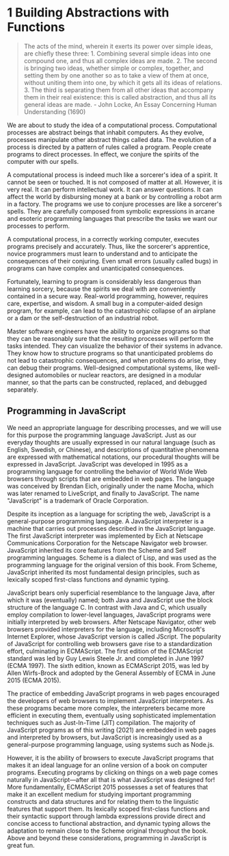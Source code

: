 # 1 Building Abstractions with Functions

> The acts of the mind, wherein it exerts its power over simple ideas, are chiefly these three: 1. Combining several simple ideas into one compound one, and thus all complex ideas are made. 2. The second is bringing two ideas, whether simple or complex, together, and setting them by one another so as to take a view of them at once, without uniting them into one, by which it gets all its ideas of relations. 3. The third is separating them from all other ideas that accompany them in their real existence: this is called abstraction, and thus all its general ideas are made.
> \- John Locke, An Essay Concerning Human Understanding (1690)

We are about to study the idea of a computational process. Computational processes are abstract beings that inhabit computers. As they evolve, processes manipulate other abstract things called data. The evolution of a process is directed by a pattern of rules called a program. People create programs to direct processes. In effect, we conjure the spirits of the computer with our spells.

A computational process is indeed much like a sorcerer's idea of a spirit. It cannot be seen or touched. It is not composed of matter at all. However, it is very real. It can perform intellectual work. It can answer questions. It can affect the world by disbursing money at a bank or by controlling a robot arm in a factory. The programs we use to conjure processes are like a sorcerer's spells. They are carefully composed from symbolic expressions in arcane and esoteric programming languages that prescribe the tasks we want our processes to perform.

A computational process, in a correctly working computer, executes programs precisely and accurately. Thus, like the sorcerer's apprentice, novice programmers must learn to understand and to anticipate the consequences of their conjuring. Even small errors (usually called bugs) in programs can have complex and unanticipated consequences.

Fortunately, learning to program is considerably less dangerous than learning sorcery, because the spirits we deal with are conveniently contained in a secure way. Real-world programming, however, requires care, expertise, and wisdom. A small bug in a computer-aided design program, for example, can lead to the catastrophic collapse of an airplane or a dam or the self-destruction of an industrial robot.

Master software engineers have the ability to organize programs so that they can be reasonably sure that the resulting processes will perform the tasks intended. They can visualize the behavior of their systems in advance. They know how to structure programs so that unanticipated problems do not lead to catastrophic consequences, and when problems do arise, they can debug their programs. Well-designed computational systems, like well-designed automobiles or nuclear reactors, are designed in a modular manner, so that the parts can be constructed, replaced, and debugged separately.

## Programming in JavaScript

We need an appropriate language for describing processes, and we will use for this purpose the programming language JavaScript. Just as our everyday thoughts are usually expressed in our natural language (such as English, Swedish, or Chinese), and descriptions of quantitative phenomena are expressed with mathematical notations, our procedural thoughts will be expressed in JavaScript. JavaScript was developed in 1995 as a programming language for controlling the behavior of World Wide Web browsers through scripts that are embedded in web pages. The language was conceived by Brendan Eich, originally under the name Mocha, which was later renamed to LiveScript, and finally to JavaScript. The name "JavaScript" is a trademark of Oracle Corporation.

Despite its inception as a language for scripting the web, JavaScript is a general-purpose programming language. A JavaScript interpreter is a machine that carries out processes described in the JavaScript language. The first JavaScript interpreter was implemented by Eich at Netscape Communications Corporation for the Netscape Navigator web browser. JavaScript inherited its core features from the Scheme and Self programming languages. Scheme is a dialect of Lisp, and was used as the programming language for the original version of this book. From Scheme, JavaScript inherited its most fundamental design principles, such as lexically scoped first-class functions and dynamic typing.

JavaScript bears only superficial resemblance to the language Java, after which it was (eventually) named; both Java and JavaScript use the block structure of the language C. In contrast with Java and C, which usually employ compilation to lower-level languages, JavaScript programs were initially interpreted by web browsers. After Netscape Navigator, other web browsers provided interpreters for the language, including Microsoft's Internet Explorer, whose JavaScript version is called JScript. The popularity of JavaScript for controlling web browsers gave rise to a standardization effort, culminating in ECMAScript. The first edition of the ECMAScript standard was led by Guy Lewis Steele Jr. and completed in June 1997 (ECMA 1997). The sixth edition, known as ECMAScript 2015, was led by Allen Wirfs-Brock and adopted by the General Assembly of ECMA in June 2015 (ECMA 2015).

The practice of embedding JavaScript programs in web pages encouraged the developers of web browsers to implement JavaScript interpreters. As these programs became more complex, the interpreters became more efficient in executing them, eventually using sophisticated implementation techniques such as Just-In-Time (JIT) compilation. The majority of JavaScript programs as of this writing (2021) are embedded in web pages and interpreted by browsers, but JavaScript is increasingly used as a general-purpose programming language, using systems such as Node.js.

However, it is the ability of browsers to execute JavaScript programs that makes it an ideal language for an online version of a book on computer programs. Executing programs by clicking on things on a web page comes naturally in JavaScript—after all that is what JavaScript was designed for! More fundamentally, ECMAScript 2015 possesses a set of features that make it an excellent medium for studying important programming constructs and data structures and for relating them to the linguistic features that support them. Its lexically scoped first-class functions and their syntactic support through lambda expressions provide direct and concise access to functional abstraction, and dynamic typing allows the adaptation to remain close to the Scheme original throughout the book. Above and beyond these considerations, programming in JavaScript is great fun.
